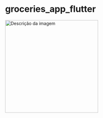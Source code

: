# groceries_app_flutter


<img src="https://i.imgur.com/9ohfmba.png" alt="Descrição da imagem" width="300">



